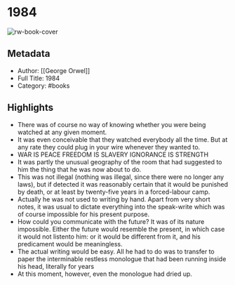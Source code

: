 # 1984

![rw-book-cover](https://readwise-assets.s3.amazonaws.com/static/images/default-book-icon-3.40504e56b01b.png)

## Metadata
- Author: [[George Orwel]]
- Full Title: 1984
- Category: #books

## Highlights
- There was of course no way of knowing whether you were being watched at any given moment.
- It was even conceivable that they watched everybody all the time. But at any rate they could plug in your wire whenever they wanted to.
- WAR IS PEACE FREEDOM IS SLAVERY IGNORANCE IS STRENGTH
- It was partly the unusual geography of the room that had suggested to him the thing that he was now about to do.
- This was not illegal (nothing was illegal, since there were no longer any laws), but if detected it was reasonably certain that it would be punished by death, or at least by twenty-five years in a forced-labour camp.
- Actually he was not used to writing by hand. Apart from very short notes, it was usual to dictate everything into the speak-write which was of course impossible for his present purpose.
- How could you communicate with the future? It was of its nature impossible. Either the future would resemble the present, in which case it would not listento him: or it would be different from it, and his predicament would be meaningless.
- The actual writing would be easy. All he had to do was to transfer to paper the interminable restless monologue that had been running inside his head, literally for years
- At this moment, however, even the monologue had dried up.
